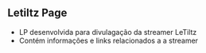 ## Letiltz Page

- LP desenvolvida para divulagação da streamer LeTiltz
- Contém informações e links relacionados a a streamer
